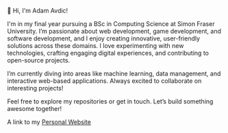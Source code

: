 👋 Hi, I'm Adam Avdic!

I'm in my final year pursuing a BSc in Computing Science at Simon Fraser University. I’m passionate about web development, game development, and software development, and I enjoy creating innovative, user-friendly solutions across these domains. I love experimenting with new technologies, crafting engaging digital experiences, and contributing to open-source projects.

I’m currently diving into areas like machine learning, data management, and interactive web-based applications. Always excited to collaborate on interesting projects!

Feel free to explore my repositories or get in touch. Let’s build something awesome together! 

A link to my [Personal Website](http:/adamavdic.click)

